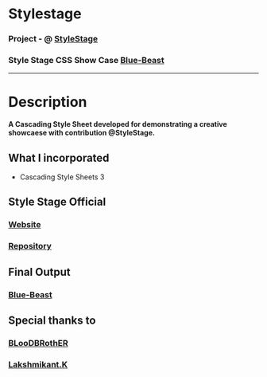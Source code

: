 # Stylestage

### Project - @ [StyleStage](https://stylestage.dev/)
### Style Stage CSS Show Case [Blue-Beast](https://stylestage.dev/styles/blue-beast/)

<hr>

# Description

#### A Cascading Style Sheet developed for demonstrating a creative showcaese with contribution @StyleStage.

## What I incorporated

* Cascading Style Sheets 3

## Style Stage Official

### [Website](https://stylestage.dev/)
### [Repository](https://github.com/5t3ph/stylestage)

## Final Output
### [Blue-Beast](https://stylestage.dev/styles/blue-beast/)

## Special thanks to 
### [BLooDBRothER](https://github.com/BLooDBRothER)
### [Lakshmikant.K](https://github.com/Lakshmikant-2001)
